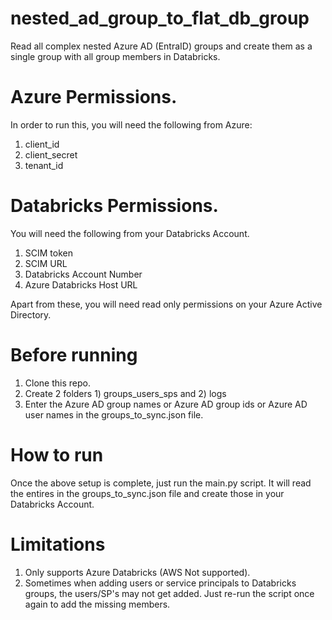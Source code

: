 # nested_ad_group_to_flat_db_group
Read all complex nested Azure AD (EntraID) groups and create them as a single group with all group members in Databricks.

# Azure Permissions.
In order to run this, you will need the following from Azure:
1. client_id
2. client_secret
3. tenant_id

# Databricks Permissions.
You will need the following from your Databricks Account.
1. SCIM token
2. SCIM URL
3. Databricks Account Number
4. Azure Databricks Host URL

Apart from these, you will need read only permissions on your Azure Active Directory.

# Before running
1. Clone this repo.
2. Create 2 folders 1) groups_users_sps and 2) logs
3. Enter the Azure AD group names or Azure AD group ids or Azure AD user names in the groups_to_sync.json file.

# How to run
Once the above setup is complete, just run the main.py script. It will read the entires in the groups_to_sync.json file and 
create those in your Databricks Account.

# Limitations
1. Only supports Azure Databricks (AWS Not supported).
2. Sometimes when adding users or service principals to Databricks groups, the users/SP's may not get added. Just re-run the script once again to add the missing members.
